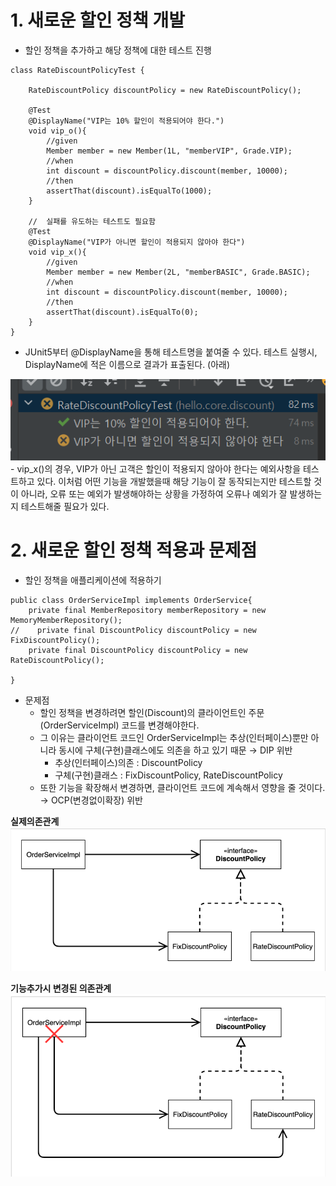 # 1. 새로운 할인 정책 개발
- 할인 정책을 추가하고 해당 정책에 대한 테스트 진행
```
class RateDiscountPolicyTest {

    RateDiscountPolicy discountPolicy = new RateDiscountPolicy();

    @Test
    @DisplayName("VIP는 10% 할인이 적용되어야 한다.")
    void vip_o(){
        //given
        Member member = new Member(1L, "memberVIP", Grade.VIP);
        //when
        int discount = discountPolicy.discount(member, 10000);
        //then
        assertThat(discount).isEqualTo(1000);
    }

    //  실패를 유도하는 테스트도 필요함
    @Test
    @DisplayName("VIP가 아니면 할인이 적용되지 않아야 한다")
    void vip_x(){
        //given
        Member member = new Member(2L, "memberBASIC", Grade.BASIC);
        //when
        int discount = discountPolicy.discount(member, 10000);
        //then
        assertThat(discount).isEqualTo(0);
    }
}
```

- JUnit5부터 @DisplayName을 통해 테스트명을 붙여줄 수 있다. 테스트 실행시, DisplayName에 적은 이름으로 결과가 표출된다. (아래)
<img src="./image/sec03_1.png">
- vip_x()의 경우, VIP가 아닌 고객은 할인이 적용되지 않아야 한다는 예외사항을 테스트하고 있다. 이처럼 어떤 기능을 개발했을때 해당 기능이 잘 동작되는지만 테스트할 것이 아니라, 오류 또는 예외가 발생해야하는 상황을 가정하여 오류나 예외가 잘 발생하는지 테스트해줄 필요가 있다.

# 2. 새로운 할인 정책 적용과 문제점
- 할인 정책을 애플리케이션에 적용하기

```
public class OrderServiceImpl implements OrderService{
    private final MemberRepository memberRepository = new MemoryMemberRepository();
//    private final DiscountPolicy discountPolicy = new FixDiscountPolicy();
    private final DiscountPolicy discountPolicy = new RateDiscountPolicy();

}
```

- 문제점
    - 할인 정책을 변경하려면 할인(Discount)의 클라이언트인 주문(OrderServiceImpl) 코드를 변경해야한다.
    - 그 이유는 클라이언트 코드인 OrderServiceImpl는 추상(인터페이스)뿐만 아니라 동시에 구체(구현)클래스에도 의존을 하고 있기 때문 → DIP 위반
        - 추상(인터페이스)의존 : DiscountPolicy
        - 구체(구현)클래스 : FixDiscountPolicy, RateDiscountPolicy
    - 또한 기능을 확장해서 변경하면, 클라이언트 코드에 계속해서 영향을 줄 것이다. → OCP(변경없이확장) 위반

**실제의존관계**
<img src="./image/sec03_2.png">

**기능추가시 변경된 의존관계**
<img src="./image/sec03_3.png">
